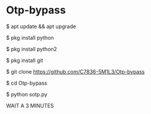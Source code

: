 # Otp-bypass

$  apt update && apt upgrade

$  pkg install python

$  pkg install python2

$  pkg install git

$  git clone https://github.com/C7836-5M1L3/Otp-bypass

$  cd Otp-bypass

$  python sotp.py


  WAIT A 3 MINUTES
